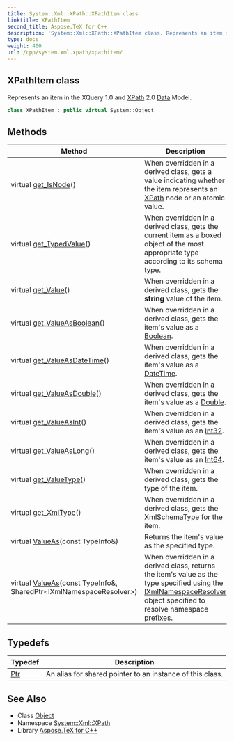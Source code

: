 ```yaml
---
title: System::Xml::XPath::XPathItem class
linktitle: XPathItem
second_title: Aspose.TeX for C++
description: 'System::Xml::XPath::XPathItem class. Represents an item in the XQuery 1.0 and XPath 2.0 Data Model in C++.'
type: docs
weight: 400
url: /cpp/system.xml.xpath/xpathitem/
---
```

## XPathItem class


Represents an item in the XQuery 1.0 and [XPath](../) 2.0 [Data](../../system.data/) Model.

```cpp
class XPathItem : public virtual System::Object
```

## Methods

| Method | Description |
| --- | --- |
| virtual [get_IsNode](./get_isnode/)() | When overridden in a derived class, gets a value indicating whether the item represents an [XPath](../) node or an atomic value. |
| virtual [get_TypedValue](./get_typedvalue/)() | When overridden in a derived class, gets the current item as a boxed object of the most appropriate type according to its schema type. |
| virtual [get_Value](./get_value/)() | When overridden in a derived class, gets the **string** value of the item. |
| virtual [get_ValueAsBoolean](./get_valueasboolean/)() | When overridden in a derived class, gets the item's value as a [Boolean](../../system/boolean/). |
| virtual [get_ValueAsDateTime](./get_valueasdatetime/)() | When overridden in a derived class, gets the item's value as a [DateTime](../../system/datetime/). |
| virtual [get_ValueAsDouble](./get_valueasdouble/)() | When overridden in a derived class, gets the item's value as a [Double](../../system/double/). |
| virtual [get_ValueAsInt](./get_valueasint/)() | When overridden in a derived class, gets the item's value as an [Int32](../../system/int32/). |
| virtual [get_ValueAsLong](./get_valueaslong/)() | When overridden in a derived class, gets the item's value as an [Int64](../../system/int64/). |
| virtual [get_ValueType](./get_valuetype/)() | When overridden in a derived class, gets the type of the item. |
| virtual [get_XmlType](./get_xmltype/)() | When overridden in a derived class, gets the XmlSchemaType for the item. |
| virtual [ValueAs](./valueas/)(const TypeInfo\&) | Returns the item's value as the specified type. |
| virtual [ValueAs](./valueas/)(const TypeInfo\&, SharedPtr\<IXmlNamespaceResolver\>) | When overridden in a derived class, returns the item's value as the type specified using the [IXmlNamespaceResolver](../../system.xml/ixmlnamespaceresolver/) object specified to resolve namespace prefixes. |
## Typedefs

| Typedef | Description |
| --- | --- |
| [Ptr](./ptr/) | An alias for shared pointer to an instance of this class. |
## See Also

* Class [Object](../../system/object/)
* Namespace [System::Xml::XPath](../)
* Library [Aspose.TeX for C++](../../)
